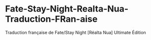 # Fate-Stay-Night-Realta-Nua-Traduction-FRan-aise
Traduction française de Fate/Stay Night [Réalta Nua] Ultimate Édition
